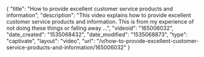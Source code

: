 {
    "title": "How to provide excellent customer service products and information",
    "description": "This video explains how to provide excellent customer service products and information. This is from my experience of not doing these things or falling away ...",
    "videoid": "165006032",
    "date_created": "1535068432",
    "date_modified": "1535068873",
    "type": "captivate",
    "layout": "video",
    "url": "\/v\/how-to-provide-excellent-customer-service-products-and-information\/165006032"
}